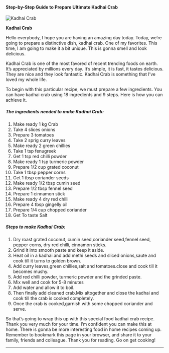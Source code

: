             

#### Step-by-Step Guide to Prepare Ultimate Kadhai Crab

![Kadhai Crab](https://img-global.cpcdn.com/recipes/2322795e971760ba/751x532cq70/kadhai-crab-recipe-main-photo.jpg)

**Kadhai Crab**

Hello everybody, I hope you are having an amazing day today. Today, we’re going to prepare a distinctive dish, kadhai crab. One of my favorites. This time, I am going to make it a bit unique. This is gonna smell and look delicious.

Kadhai Crab is one of the most favored of recent trending foods on earth. It’s appreciated by millions every day. It’s simple, it is fast, it tastes delicious. They are nice and they look fantastic. Kadhai Crab is something that I’ve loved my whole life.

To begin with this particular recipe, we must prepare a few ingredients. You can have kadhai crab using 18 ingredients and 9 steps. Here is how you can achieve it.

##### The ingredients needed to make Kadhai Crab:

1.  Make ready 1 kg Crab
2.  Take 4 slices onions
3.  Prepare 3 tomatoes
4.  Take 2 sprig curry leaves
5.  Make ready 2 green chillies
6.  Take 1 tsp fenugreek
7.  Get 1 tsp red chilli powder
8.  Make ready 1 tsp turmeric powder
9.  Prepare 1/2 cup grated coconut
10.  Take 1 tbsp pepper corns
11.  Get 1 tbsp coriander seeds
12.  Make ready 1/2 tbsp cumin seed
13.  Prepare 1/2 tbsp fennel seed
14.  Prepare 1 cinnamon stick
15.  Make ready 4 dry red chilli
16.  Prepare 4 tbsp gingelly oil
17.  Prepare 1/4 cup chopped coriander
18.  Get To taste Salt

##### Steps to make Kadhai Crab:

1.  Dry roast grated coconut, cumin seed,coriander seed,fennel seed, pepper corns, dry red chilli, cinnamon sticks.
2.  Grind it into smooth paste and keep it aside.
3.  Heat oil in a kadhai and add methi seeds and sliced onions,saute and cook till it turns to golden brown.
4.  Add curry leaves,green chillies,salt and tomatoes.close and cook till it becomes mushy.
5.  Add red chilli powder, turmeric powder and the grinded paste.
6.  Mix well and cook for 5-8 minutes
7.  Add water and allow it to boil.
8.  Then finally add cleaned crab.Mix altogether and close the kadhai and cook till the crab is cooked completely.
9.  Once the crab is cooked,garnish with some chopped coriander and serve.

So that’s going to wrap this up with this special food kadhai crab recipe. Thank you very much for your time. I’m confident you can make this at home. There is gonna be more interesting food in home recipes coming up. Remember to bookmark this page in your browser, and share it to your family, friends and colleague. Thank you for reading. Go on get cooking!

* * *